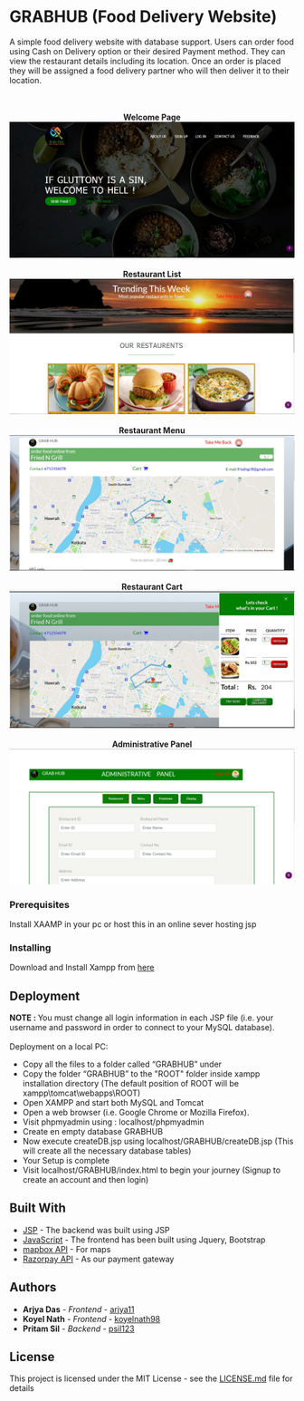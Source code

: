 # GRABHUB (Food Delivery Website)
A simple food delivery website with database support. Users can order food using Cash on Delivery option or their desired Payment method.
They can view the restaurant details including its location. Once an order is placed they will be assigned a food delivery partner who will then deliver it to their location.

<p align="center">
   <br><br>
   <b>Welcome Page</b>
  <img src="https://github.com/psil123/GRABHUB/blob/master/resources/images/demo1.JPG" border="0"/>
  <br><br>
   <b>Restaurant List</b>
  <img src="https://github.com/psil123/GRABHUB/blob/master/resources/images/demo2.JPG" border="0"/>
  <br><br>
   <b>Restaurant Menu</b>
  <img src="https://github.com/psil123/GRABHUB/blob/master/resources/images/demo3.JPG" border="0"/>
  <br><br>
   <b>Restaurant Cart</b>
  <img src="https://github.com/psil123/GRABHUB/blob/master/resources/images/demo4.JPG" border="0"/>
  <br><br>
   <b>Administrative Panel</b>
  <img src="https://github.com/psil123/GRABHUB/blob/master/resources/images/demo5.JPG" border="0"/>
</p>

### Prerequisites

Install XAAMP in your pc or host this in an online sever hosting jsp

### Installing

Download and Install Xampp from [here](https://www.apachefriends.org/download.html)

## Deployment

<b>NOTE : </b>You must change all login information in each JSP file (i.e. your username and password in order to connect to your MySQL database).<br><br>
Deployment on a local PC:
*	Copy all the files to a folder called “GRABHUB” under 
*	Copy the folder “GRABHUB” to the "ROOT" folder inside xampp installation directory (The default position of ROOT will be xampp\tomcat\webapps\ROOT)
*	Open XAMPP and start both MySQL and Tomcat 
*	Open a web browser (i.e. Google Chrome or Mozilla Firefox).
*	Visit phpmyadmin using : localhost/phpmyadmin
* Create en empty database GRABHUB
* Now execute createDB.jsp using localhost/GRABHUB/createDB.jsp (This will create all the necessary database tables)
* Your Setup is complete
* Visit localhost/GRABHUB/index.html to begin your journey (Signup to create an account and then login)

## Built With

* [JSP](https://en.wikipedia.org/wiki/JavaServer_Pages) - The backend was built using JSP
* [JavaScript](https://www.javascript.com/) - The frontend has been built using Jquery, Bootstrap
* [mapbox API](https://www.mapbox.com/) - For maps
* [Razorpay API](https://razorpay.com/) - As our payment gateway

## Authors

* **Arjya Das** - *Frontend* - [arjya11](https://github.com/arjya11)
* **Koyel Nath** - *Frontend* - [koyelnath98](https://github.com/koyelnath98)
* **Pritam Sil** - *Backend* - [psil123](https://github.com/psil123)

## License

This project is licensed under the MIT License - see the [LICENSE.md](LICENSE.md) file for details
